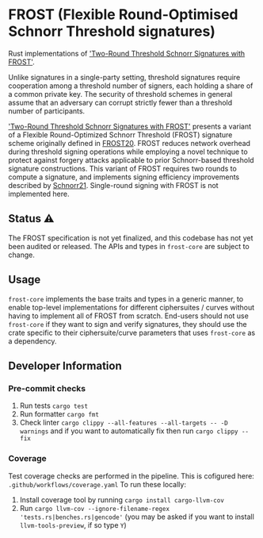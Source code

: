 # FROST (Flexible Round-Optimised Schnorr Threshold signatures)

Rust implementations of ['Two-Round Threshold Schnorr Signatures with FROST'](https://datatracker.ietf.org/doc/draft-irtf-cfrg-frost/).

Unlike signatures in a single-party setting, threshold signatures require cooperation among a
threshold number of signers, each holding a share of a common private key. The security of threshold
schemes in general assume that an adversary can corrupt strictly fewer than a threshold number of
participants.

['Two-Round Threshold Schnorr Signatures with
FROST'](https://datatracker.ietf.org/doc/draft-irtf-cfrg-frost/) presents a variant of a Flexible
Round-Optimized Schnorr Threshold (FROST) signature scheme originally defined in
[FROST20](https://eprint.iacr.org/2020/852.pdf). FROST reduces network overhead during threshold
signing operations while employing a novel technique to protect against forgery attacks applicable
to prior Schnorr-based threshold signature constructions. This variant of FROST requires two rounds
to compute a signature, and implements signing efficiency improvements described by
[Schnorr21](https://eprint.iacr.org/2021/1375.pdf). Single-round signing with FROST is not
implemented here.

## Status ⚠

The FROST specification is not yet finalized, and this codebase has not yet been audited or
released. The APIs and types in `frost-core` are subject to change.

## Usage

`frost-core` implements the base traits and types in a generic manner, to enable top-level
implementations for different ciphersuites / curves without having to implement all of FROST from
scratch. End-users should not use `frost-core` if they want to sign and verify signatures, they
should use the crate specific to their ciphersuite/curve parameters that uses `frost-core` as a
dependency.

## Developer Information

### Pre-commit checks

1. Run tests `cargo test`
2. Run formatter `cargo fmt`
3. Check linter `cargo clippy --all-features --all-targets -- -D warnings` and if you want to automatically fix then run `cargo clippy --fix`

### Coverage

Test coverage checks are performed in the pipeline. This is cofigured here: `.github/workflows/coverage.yaml`
To run these locally:
1. Install coverage tool by running `cargo install cargo-llvm-cov`
2. Run `cargo llvm-cov --ignore-filename-regex 'tests.rs|benches.rs|gencode'` (you may be asked if you want to install `llvm-tools-preview`, if so type `Y`)
